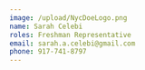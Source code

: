 ```yaml
---
image: /upload/NycDoeLogo.png
name: Sarah Celebi
roles: Freshman Representative
email: sarah.a.celebi@gmail.com
phone: 917-741-8797
---
```

